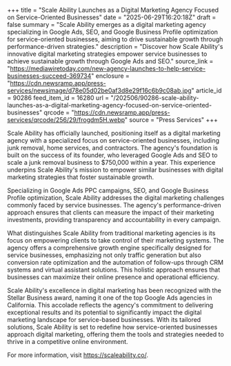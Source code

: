 +++
title = "Scale Ability Launches as a Digital Marketing Agency Focused on Service-Oriented Businesses"
date = "2025-06-29T16:20:18Z"
draft = false
summary = "Scale Ability emerges as a digital marketing agency specializing in Google Ads, SEO, and Google Business Profile optimization for service-oriented businesses, aiming to drive sustainable growth through performance-driven strategies."
description = "Discover how Scale Ability's innovative digital marketing strategies empower service businesses to achieve sustainable growth through Google Ads and SEO."
source_link = "https://mediawiretoday.com/new-agency-launches-to-help-service-businesses-succeed-369734"
enclosure = "https://cdn.newsramp.app/press-services/newsimage/d78e05d02be0af3d8e29f16c6b9c08ab.jpg"
article_id = 90286
feed_item_id = 16280
url = "/202506/90286-scale-ability-launches-as-a-digital-marketing-agency-focused-on-service-oriented-businesses"
qrcode = "https://cdn.newsramp.app/press-services/qrcode/256/29/frogdm5H.webp"
source = "Press Services"
+++

<p>Scale Ability has officially launched, positioning itself as a digital marketing agency with a specialized focus on service-oriented businesses, including junk removal, home services, and contractors. The agency's foundation is built on the success of its founder, who leveraged Google Ads and SEO to scale a junk removal business to $750,000 within a year. This experience underpins Scale Ability's mission to empower similar businesses with digital marketing strategies that foster sustainable growth.</p><p>Specializing in Google Ads PPC campaigns, SEO, and Google Business Profile optimization, Scale Ability addresses the digital marketing challenges commonly faced by service businesses. The agency's performance-driven approach ensures that clients can measure the impact of their marketing investments, providing transparency and accountability in every campaign.</p><p>What distinguishes Scale Ability from traditional marketing agencies is its focus on empowering clients to take control of their marketing systems. The agency offers a comprehensive growth engine specifically designed for service businesses, emphasizing not only traffic generation but also conversion rate optimization and the automation of follow-ups through CRM systems and virtual assistant solutions. This holistic approach ensures that businesses can maximize their online presence and operational efficiency.</p><p>Scale Ability's excellence in digital marketing has been recognized with the Stellar Business award, naming it one of the top Google Ads agencies in California. This accolade reflects the agency's commitment to delivering exceptional results and its potential to significantly impact the digital marketing landscape for service-based businesses. With its tailored solutions, Scale Ability is set to redefine how service-oriented businesses approach digital marketing, offering them the tools and strategies needed to thrive in a competitive online environment.</p><p>For more information, visit <a href="https://scaleability.co/" rel="nofollow" target="_blank">https://scaleability.co/</a>.</p>